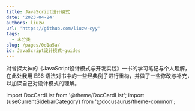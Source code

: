 ```yaml
---
title: JavaScript设计模式
date: '2023-04-24'
authors: liuzw
url: 'https://github.com/liuzw-cyy'
tags:
  - 未分类
slug: /pages/0d1a5a/
id: JavaScript设计模式-guides
---
```


对曾探大神的《JavaScript设计模式与开发实践》一书的学习笔记与个人理解，在此处我用 ES6 语法对书中的一些经典例子进行重构，并做了一些修改与补充，以加深自己对设计模式的理解。

import DocCardList from '@theme/DocCardList';
import {useCurrentSidebarCategory} from '@docusaurus/theme-common';

<DocCardList items={useCurrentSidebarCategory().items}/>
